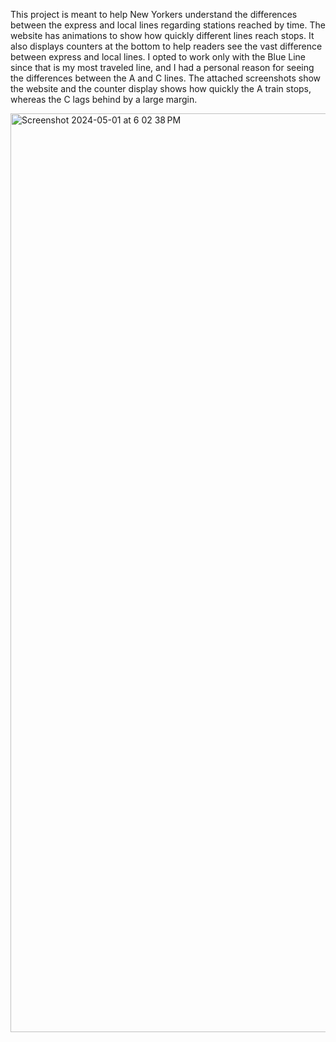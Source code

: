 This project is meant to help New Yorkers understand the differences between the express and local lines regarding stations reached by time. The website has animations to show how quickly different lines reach stops. It also displays counters at the bottom to help readers see the vast difference between express and local lines. I opted to work only with the Blue Line since that is my most traveled line, and I had a personal reason for seeing the differences between the A and C lines. The attached screenshots show the website and the counter display shows how quickly the A train stops, whereas the C lags behind by a large margin.


<img width="1470" alt="Screenshot 2024-05-01 at 6 02 38 PM" src="https://github.com/amanpatel800/AP-Assignment-4/assets/144968354/3f24ae8c-8a72-45fe-baba-0b6c9653b047">
